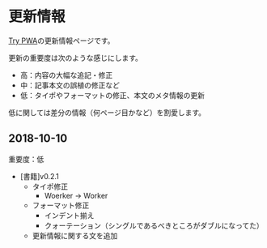 # 更新情報

[Try PWA](https://neko-note-help.booth.pm/items/1029866)の更新情報ページです。

更新の重要度は次のような感じにします。

- 高：内容の大幅な追記・修正
- 中：記事本文の誤植の修正など
- 低：タイポやフォーマットの修正、本文のメタ情報の更新

低に関しては差分の情報（何ページ目かなど）を割愛します。

## 2018-10-10

重要度：低

- [書籍]v0.2.1
  - タイポ修正
    - Woerker -> Worker
  - フォーマット修正
    - インデント揃え
    - クォーテーション（シングルであるべきところがダブルになってた）
  - 更新情報に関する文を追加
